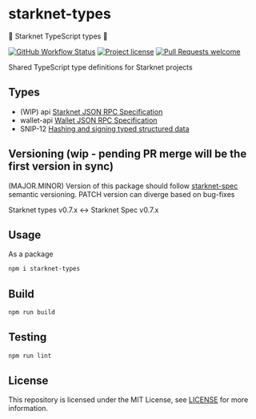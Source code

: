 # starknet-types

🐺 Starknet TypeScript types 🚀

[![GitHub Workflow Status](https://github.com/starknet-io/types-js/actions/workflows/publish.yml/badge.svg)](https://github.com/starknet-io/types-js/actions/workflows/publish.yml)
[![Project license](https://img.shields.io/github/license/starknet-io/types-js.svg?style=flat-square)](LICENSE)
[![Pull Requests welcome](https://img.shields.io/badge/PRs-welcome-ff69b4.svg?style=flat-square)](https://github.com/starknet-io/types-js/issues?q=is%3Aissue+is%3Aopen+label%3A%22help+wanted%22)

Shared TypeScript type definitions for Starknet projects

## Types

- (WIP) api [Starknet JSON RPC Specification](https://github.com/starkware-libs/starknet-specs/tree/master/api)
- wallet-api [Wallet JSON RPC Specification](https://github.com/starkware-libs/starknet-specs/tree/48e77bf4aaf687388b40b8198e3105401941517a/wallet-api)
- SNIP-12 [Hashing and signing typed structured data](https://github.com/starknet-io/SNIPs/blob/main/SNIPS/snip-12.md)

## Versioning (wip - pending PR merge will be the first version in sync)

(MAJOR.MINOR) Version of this package should follow [starknet-spec](https://github.com/starkware-libs/starknet-specs) semantic versioning.
PATCH version can diverge based on bug-fixes

Starknet types v0.7.x <-> Starknet Spec v0.7.x

## Usage

As a package

```bash
npm i starknet-types
```

## Build

```bash
npm run build
```

## Testing

```bash
npm run lint
```

## License

This repository is licensed under the MIT License, see [LICENSE](LICENSE) for more information.
